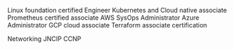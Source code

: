 

Linux foundation certified Engineer
Kubernetes and Cloud native associate
Prometheus certified associate
AWS SysOps Administrator
Azure Administrator
GCP cloud associate
Terraform associate certification



Networking
JNCIP
CCNP

